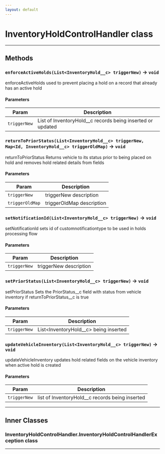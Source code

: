 ```yaml
---
layout: default
---
```

# InventoryHoldControlHandler class
---
## Methods
### `enforceActiveHolds(List<InventoryHold__c> triggerNew)` → `void`

 enforceActiveHolds used to prevent placing a hold on a record that already has an active hold

#### Parameters
|Param|Description|
|-----|-----------|
|`triggerNew` |  List of InventoryHold__c records being inserted or updated |

### `returnToPriorStatus(List<InventoryHold__c> triggerNew, Map<Id, InventoryHold__c> triggerOldMap)` → `void`

 returnToPriorStatus Returns vehicle to its status prior to being placed on hold and removes hold related details from fields

#### Parameters
|Param|Description|
|-----|-----------|
|`triggerNew` |     triggerNew description |
|`triggerOldMap` |  triggerOldMap description |

### `setNotificationId(List<InventoryHold__c> triggerNew)` → `void`

 setNotificationId sets id of customnotificationtype to be used in holds processing flow

#### Parameters
|Param|Description|
|-----|-----------|
|`triggerNew` |  triggerNew description |

### `setPriorStatus(List<InventoryHold__c> triggerNew)` → `void`

 setPriorStatus Sets the PriorStatus__c field with status from vehicle inventory if returnToPriorStatus__c is true

#### Parameters
|Param|Description|
|-----|-----------|
|`triggerNew` |  List<InventoryHold__c> being inserted |

### `updateVehicleInventory(List<InventoryHold__c> triggerNew)` → `void`

 updateVehicleInventory updates hold related fields on the vehicle inventory when active hold is created

#### Parameters
|Param|Description|
|-----|-----------|
|`triggerNew` |  list of InventoryHold__c records being inserted |

---
## Inner Classes

### InventoryHoldControlHandler.InventoryHoldControlHandlerException class
---
